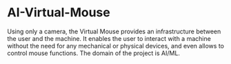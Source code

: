 # AI-Virtual-Mouse
Using only a camera, the Virtual Mouse provides an infrastructure between the user and the machine. It enables the user to interact with a machine without the need for any mechanical or physical devices, and even allows to control mouse functions. The domain of the project is AI/ML.
